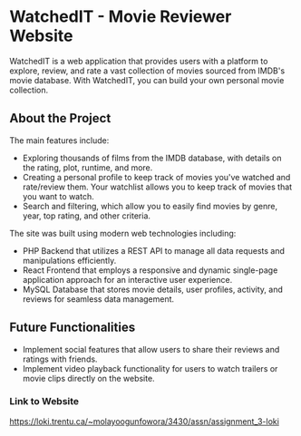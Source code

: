 # WatchedIT - Movie Reviewer Website 

WatchedIT is a web application  that provides users with a platform to explore, review, and rate a vast collection of movies sourced from IMDB's movie database. With WatchedIT, you can build your own personal movie collection.

## About the Project

The main features include:

- Exploring thousands of films from the IMDB database, with details on the rating, plot, runtime, and more.
- Creating a personal profile to keep track of movies you've watched and rate/review them. Your watchlist allows you to keep track of movies that you want to watch.
- Search and filtering, which allow you to easily find movies by genre, year, top rating, and other criteria.

The site was built using modern web technologies including:

- PHP Backend that utilizes a REST API to manage all data requests and manipulations efficiently.
- React Frontend that employs a responsive and dynamic single-page application approach for an interactive user experience.
- MySQL Database that stores movie details, user profiles, activity, and reviews for seamless data management.

## Future Functionalities

- Implement social features that allow users to share their reviews and ratings with friends.
- Implement video playback functionality for users to watch trailers or movie clips directly on the website.

### Link to Website

<https://loki.trentu.ca/~molayoogunfowora/3430/assn/assignment_3-loki>
